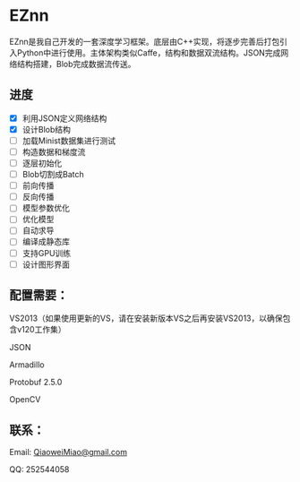 # EZnn

EZnn是我自己开发的一套深度学习框架。底层由C++实现，将逐步完善后打包引入Python中进行使用。主体架构类似Caffe，结构和数据双流结构。JSON完成网络结构搭建，Blob完成数据流传送。

## 	 进度

- [x] 利用JSON定义网络结构
- [x] 设计Blob结构
- [ ] 加载Minist数据集进行测试
- [ ] 构造数据和梯度流
- [ ] 逐层初始化
- [ ] Blob切割成Batch
- [ ] 前向传播
- [ ] 反向传播
- [ ] 模型参数优化
- [ ] 优化模型
- [ ] 自动求导
- [ ] 编译成静态库
- [ ] 支持GPU训练
- [ ] 设计图形界面

## 配置需要：

VS2013（如果使用更新的VS，请在安装新版本VS之后再安装VS2013，以确保包含v120工作集）

JSON

Armadillo

Protobuf 2.5.0

OpenCV

## 联系：

Email: QiaoweiMiao@gmail.com

QQ: 252544058



